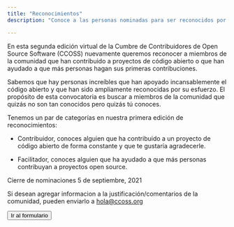 ```yaml
---
title: "Reconocimientos"
description: "Conoce a las personas nominadas para ser reconocidos por contribuir al open source."

---
```


En esta segunda edición virtual de la Cumbre de Contribuidores de Open Source Software (CCOSS) nuevamente queremos reconocer a miembros de la comunidad que han contribuido a proyectos de código abierto o que han ayudado a que más personas hagan sus primeras contribuciones. 

Sabemos que hay personas increíbles que han apoyado incansablemente el código abierto y que han sido ampliamente reconocidas por su esfuerzo.  El propósito de esta convocatoria es buscar a miembros de la comunidad que quizás no son tan conocidos pero quizás tú conoces.

Tenemos un par de categorías en nuestra primera edición de reconocimientos:

* Contribuidor, conoces alguien que ha contribuido a un proyecto de código abierto de forma constante y que te gustaría agradecerle. 

* Facilitador, conoces alguien que ha ayudado a que más personas contribuyan a proyectos open source.

Cierre de nominaciones 5 de septiembre, 2021

Si desean agregar informacion a la justificación/comentarios de la comunidad, pueden enviarlo a hola@ccoss.org

<a href="https://forms.gle/NjDtLYns1NPUAFEM8">
<button class="btn btn-info d-block mx-auto">Ir al formulario</button>
</a>

<br>
